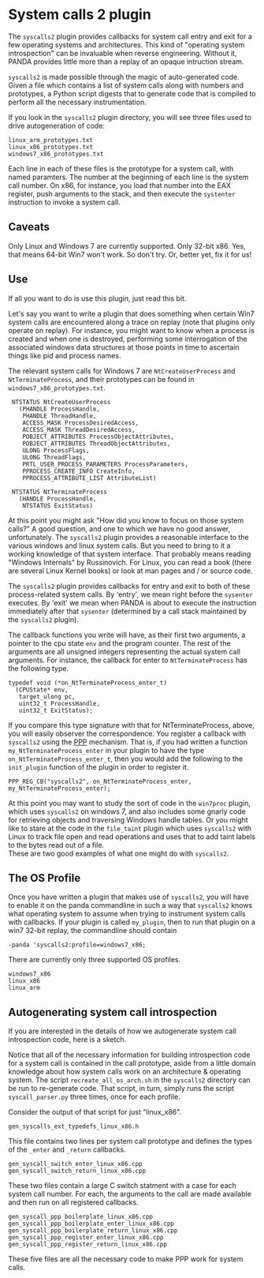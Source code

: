 System calls 2 plugin 
====

The `syscalls2` plugin provides callbacks for system call entry and exit for a few operating systems and architectures.
This kind of "operating system introspection" can be invaluable when reverse engineering.
Without it, PANDA provides little more than a replay of an opaque intruction stream. 

`syscalls2` is made possible through the magic of auto-generated code. 
Given a file which contains a list of system calls along with numbers and prototypes,
a Python script digests that to generate code that is compiled to perform all the necessary instrumentation.

If you look in the `syscalls2` plugin directory, you will see three files used to drive autogeneration of code:

    linux_arm_prototypes.txt
    linux_x86_prototypes.txt
    windows7_x86_prototypes.txt

Each line in each of these files is the prototype for a system call, with named paramters.
The number at the beginning of each line is the system call number.
On x86, for instance, you load that number into the EAX register, push arguments to the stack,
and then execute the `systenter` instruction to invoke a system call.  


Caveats
----
Only Linux and Windows 7 are currently supported. 
Only 32-bit x86. 
Yes, that means 64-bit Win7 won't work. So don't try. Or, better yet, fix it for us!


Use
----

If all you want to do is use this plugin, just read this bit. 

Let's say you want to write a plugin that does something when certain Win7 system calls are encountered along a trace
on replay (note that plugins only operate on replay).
For instance, you might want to know when a process is created and when one is destroyed, performing some interrogation
of the associated windows data structures at those points in time to ascertain things like pid and process names.

The relevant system calls for Windows 7 are `NtCreateUserProcess` and `NtTerminateProcess`, and their prototypes
can be found in `windows7_x86_prototypes.txt`.

     NTSTATUS NtCreateUserProcess 
       (PHANDLE ProcessHandle, 
        PHANDLE ThreadHandle, 
        ACCESS_MASK ProcessDesiredAccess, 
        ACCESS_MASK ThreadDesiredAccess, 
        POBJECT_ATTRIBUTES ProcessObjectAttributes, 
        POBJECT_ATTRIBUTES ThreadObjectAttributes,
        ULONG ProcessFlags, 
        ULONG ThreadFlags,
        PRTL_USER_PROCESS_PARAMETERS ProcessParameters, 
        PPROCESS_CREATE_INFO CreateInfo, 
        PPROCESS_ATTRIBUTE_LIST AttributeList)

     NTSTATUS NtTerminateProcess
       (HANDLE ProcessHandle, 
        NTSTATUS ExitStatus)

At this point you might ask "How did you know to focus on those system calls?"
A good question, and one to which we have no good answer, unfortunately.
The `syscalls2` plugin provides a reasonable interface to the various windows and linux system calls.
But you need to bring to it a working knowledge of that system interface.
That probably means reading "Windows Internals" by Russinovich.
For Linux, you can read a book (there are several Linux Kernel books) or look at man pages and / or source code.

The `syscalls2` plugin provides callbacks for entry and exit to both of these process-related system calls.
By 'entry', we mean right before the `sysenter` executes.
By 'exit' we mean when PANDA is about to execute the instruction immediately after that `sysenter` 
(determined by a call stack maintained by the `syscalls2` plugin).

The callback functions you write will have, as their first two arguments, a pointer to the 
cpu state `env` and the program counter.
The rest of the arguments are all unsigned integers representing the actual system call arguments.
For instance, the callback for enter to `NtTerminateProcess` has the following type.

    typedef void (*on_NtTerminateProcess_enter_t)
      (CPUState* env,
       target_ulong pc,
       uint32_t ProcessHandle,
       uint32_t ExitStatus);

If you compare this type signature with that for NtTerminateProcess, above, you will easily observer the correspondence.
You register a callback with `syscalls2` using the [PPP](https://github.com/moyix/panda/blob/master/docs/ppp.md) mechanism.
That is, if you had written a function `my_NtTerminateProcess_enter` in your plugin to have the type
`on_NtTerminateProcess_enter_t`, then you would add the following to the `init_plugin` function of the plugin in 
order to register it. 

    PPP_REG_CB("syscalls2", on_NtTerminateProcess_enter, my_NtTerminateProcess_enter);

At this point you may want to study the sort of code in the `win7proc` plugin, which uses `syscalls2` on windows 7,
and also includes some gnarly code for retrieving objects and traversing Windows handle tables. 
Or you might like to stare at the code in the `file_taint` plugin which uses `syscalls2` with Linux to track
file open and read operations and uses that to add taint labels to the bytes read out of a file.  
These are two good examples of what one might do with `syscalls2`.

The OS Profile
----

Once you have written a plugin that makes use of `syscalls2`, you will have to enable it on the panda commandline
in such a way that `syscalls2` knows what operating system to assume when trying to instrument system calls
with callbacks.
If your plugin is called `my_plugin`, then to run that plugin on a win7 32-bit replay, the commandline should contain

    -panda 'syscalls2:profile=windows7_x86;

There are currently only three supported OS profiles.

    windows7_x86
    linux_x86
    linux_arm


Autogenerating system call introspection
----

If you are interested in the details of how we autogenerate system call introspection code, here is a sketch. 

Notice that all of the necessary information for building introspection code for a system call is contained in the call prototype, aside from a little domain knowledge about how system calls work on an architecture & operating system.
The script `recreate_all_os_arch.sh` in the `syscalls2` directory can be run to re-generate code.
That script, in turn, simply runs the script `syscall_parser.py` three times, once for each profile.

Consider the output of that script for just "linux_x86".

    gen_syscalls_ext_typedefs_linux_x86.h

This file contains two lines per system call prototype and defines the types of the `_enter` and `_return` callbacks.

    gen_syscall_switch_enter_linux_x86.cpp
    gen_syscall_switch_return_linux_x86.cpp

These two files contain a large C switch statment with a case for each system call number.
For each, the arguments to the call are made available and then run on all registered callbacks.

    gen_syscall_ppp_boilerplate_linux_x86.cpp         
    gen_syscall_ppp_boilerplate_enter_linux_x86.cpp   
    gen_syscall_ppp_boilerplate_return_linux_x86.cpp  
    gen_syscall_ppp_register_enter_linux_x86.cpp      
    gen_syscall_ppp_register_return_linux_x86.cpp     

These five files are all the necessary code to make PPP work for system calls.

